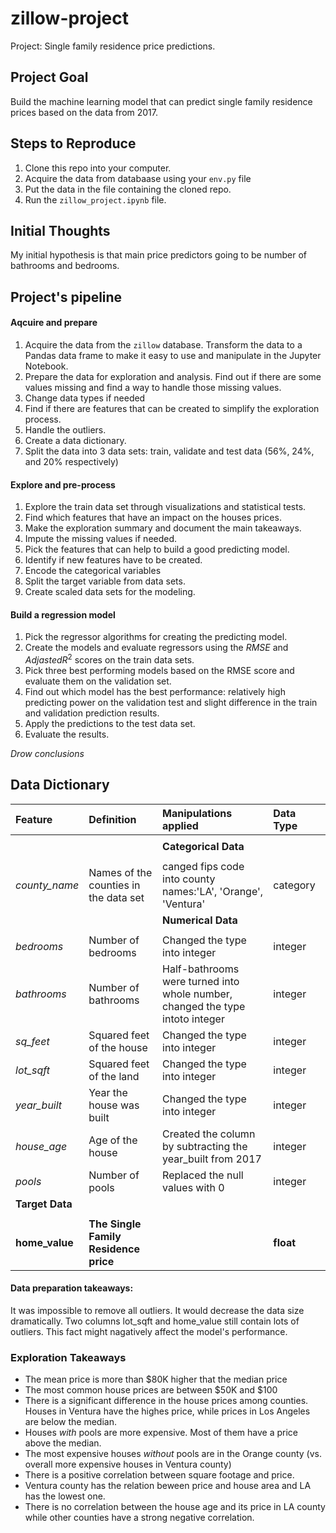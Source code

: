 # zillow-project
Project: Single family residence price predictions. 
 
## Project Goal
Build the machine learning model that can predict single family residence prices based on the data from 2017.

## Steps to Reproduce
1) Clone this repo into your computer.
2) Acquire the data from databaase using your ```env.py``` file
3) Put the data in the file containing the cloned repo.
4) Run the ```zillow_project.ipynb``` file.

 
## Initial Thoughts
 
My initial hypothesis is that main price predictors going to be number of bathrooms and bedrooms.
 
## Project's pipeline
 

#### Aqcuire and prepare
1. Acquire the data from the ```zillow``` database. Transform the data to a Pandas data frame to make it easy to use and manipulate in the Jupyter Notebook.
2. Prepare the data for exploration and analysis. Find out if there are some values missing and find a way to handle those missing values.
3. Change data types if needed
4. Find if there are features that can be created to simplify the exploration process.
5. Handle the outliers.
6. Create a data dictionary.
7. Split the data into 3 data sets: train, validate and test data (56%, 24%, and 20% respectively)

#### Explore and pre-process
1. Explore the train data set through visualizations and statistical tests. 
2. Find which features that have an impact on the houses prices. 
2. Make the exploration summary and document the main takeaways.
3. Impute the missing values if needed.
4. Pick the features that can help to build a good predicting model.
5. Identify if new features have to be created.
6. Encode the categorical variables
7. Split the target variable from data sets.
8. Create scaled data sets for the modeling.

#### Build a regression model
1. Pick the regressor algorithms for creating the predicting model.
2. Create the models and evaluate regressors using the $RMSE$ and $Adjasted R^2$ scores on the train data sets.
3. Pick three best performing models based on the RMSE score and evaluate them on the validation set.
4. Find out which model has the best performance: relatively high predicting power on the validation test and slight difference in the train and validation prediction results.
5. Apply the predictions to the test data set.
6. Evaluate the results.

*Drow conclusions*
 
## Data Dictionary


| Feature | Definition | Manipulations applied|Data Type|
|:--------|:-----------|:-----------|:-----------|
|<img width=50/>|<img width=200/>|<img width=50/>|<img width=100/>|
|||**Categorical Data**
|<img width=50/>|<img width=200/>|<img width=50/>|<img width=100/>|
|*county_name*| Names of the counties in the data set  | canged fips code into county names:'LA', 'Orange', 'Ventura'| category
|||**Numerical Data**
|<img width=50/>|<img width=100/>|<img width=50/>|<img width=150/>|
|*bedrooms*|  Number of bedrooms | Changed the type into integer| integer
|*bathrooms*|  Number of bathrooms | Half-bathrooms were turned into whole number, changed the type intoto integer| integer
|*sq_feet*| Squared feet of the house | Changed the type into integer| integer
|*lot_sqft*| Squared feet of the land | Changed the type into integer| integer
|*year_built*| Year the house was built | Changed the type into integer| integer
|*house_age*| Age of the house | Created the column by subtracting the year_built from 2017| integer
|*pools*| Number of pools | Replaced the null values with 0| integer
|**Target Data**
||<img width=150/>|<img width=550/>|
|**home_value** | **The Single Family Residence price** || **float**

#### Data preparation takeaways:
It was impossible to remove all outliers. It would decrease the data size dramatically. Two columns lot_sqft and home_value still contain lots of outliers. This fact might nagatively affect the model's performance.

### Exploration Takeaways
- The mean price is more than $\$$80K higher that the median price
- The most common house prices are between $\$$50K and $100
- There is a significant difference in the house prices among counties. Houses in Ventura have the highes price, while prices in Los Angeles are below the median.
- Houses *with* pools are more expensive. Most of them have a price above the median.
- The most expensive houses *without* pools are in the Orange county (vs. overall more expensive houses in Ventura county)
- There is a positive correlation between square footage and price.
- Ventura county has the relation beween price and house area and LA has the lowest one.
- There is no correlation between the house age and its price in LA county while other counties have a strong negative correlation.
